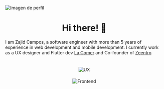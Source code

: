 ![Imagen de perfil](https://github.com/ZajidCampos/zajidcampos/assets/88481739/124de0ae-6fa2-461d-a642-f9000f63146d)

<h1 align="center">
   <b>Hi there! 👋</b>
</h1>

I am Zajid Campos, a software engineer with more than 5 years of experience in web development and mobile development. 
I currently work as a UX designer and Flutter dev [La Comer](https://www.lacomer.com.mx/) and Co-founder of [Zeentro](https://www.zeentro.com/)
<br></br>
<p align="center" style="margin-top: 20px;">
   <img src="https://github.com/ZajidCampos/zajidcampos/assets/88481739/8d3331f0-7fc3-4b00-9711-75072e5652d0" alt="UX">
</p>

<p align="center" style="margin-top: 20px;">
   <img src="https://github.com/ZajidCampos/zajidcampos/assets/88481739/778e01c9-aff2-4736-be2b-ef561339fa68" alt="Frontend">
</p>


<!--
**ZajidCampos/zajidcampos** is a ✨ _special_ ✨ repository because its `README.md` (this file) appears on your GitHub profile.

Here are some ideas to get you started:

- 🔭 I’m currently working on ...
- 🌱 I’m currently learning ...
- 👯 I’m looking to collaborate on ...
- 🤔 I’m looking for help with ...
- 💬 Ask me about ...
- 📫 How to reach me: ...
- 😄 Pronouns: ...
- ⚡ Fun fact: ...
-->
